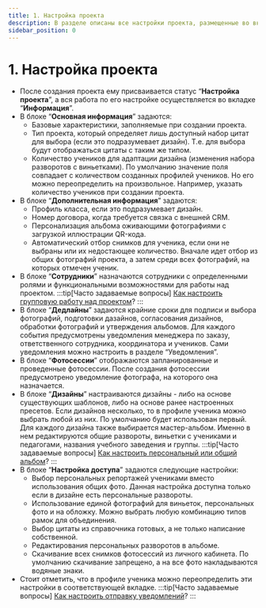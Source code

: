 ```yaml
---
title: 1. Настройка проекта
description: В разделе описаны все настройки проекта, размещенные во вкладке "Информация"
sidebar_position: 0
---
```


# 1. Настройка проекта
* После создания проекта ему присваивается статус “__Настройка проекта__”, а вся работа по его настройке осуществляется во вкладке “__Информация__”.
* В блоке “__Основная информация__” задаются:
    + Базовые характеристики, заполняемые при создании проекта.
    + Тип проекта, который определяет лишь доступный набор цитат для выбора (если это подразумевает дизайн). Т.е. для выбора будут отображаться цитаты с таким же типом.
    + Количество учеников для адаптации дизайна (изменения набора разворотов с виньетками). По умолчанию значение поля совпадает с количеством созданных профилей учеников. Но его можно переопределить на произвольное. Например, указать количество учеников при создании проекта.
* В блоке “__Дополнительная информация__” задаются:
    + Профиль класса, если это подразумевает дизайн.
    + Номер договора, когда требуется связка с внешней CRM.
    + Персонализация альбома оживающими фотографиями с загрузкой иллюстрации QR-кода.
    + Автоматический отбор снимков для ученика, если они не выбраны или их недостающее количество. Вначале идет отбор из общих фотографий проекта, а затем среди всех фотографий, на которых отмечен ученик.
* В блоке “__Сотрудники__” назначаются сотрудники с определенными ролями и функциональными возможностями для работы над проектом.
:::tip[Часто задаваемые вопросы]
[Как настроить групповую работу над проектом](/general/roles)?
:::
* В блоке “__Дедлайны__” задаются крайние сроки для подписи и выбора фотографий, подготовки дазайнов, согласования дизайнов, обработки фотографий и утверждения альбомов. Для каждого события предусмотрены уведомления менеджера по заказу, ответственного сотрудника, координатора и учеников. Сами уведомления можно настроить в разделе “Уведомления”.
* В блоке “__Фотосессии__” отображаются запланированные и проведенные фотосессии. После создания фотосессии предусмотрено уведомление фотографа, на которого она назначается.
* В блоке “__Дизайны__” настраиваются дизайны - либо на основе существующих шаблонов, либо на основе ранее настроенных пресетов. Если дизайнов несколько, то в профиле ученика можно выбрать любой из них. По умолчанию будет использован первый. Для каждого дизайна также выбирается мастер-альбом. Именно в нем редактируются общие развороты, виньетки с учениками и педагогами, названия учебного заведения и группы.
:::tip[Часто задаваемые вопросы]
[Как настроить персональный или общий альбом](/faq/project-work#как-настроить-персональный-или-общий-альбом)?
:::
* В блоке “__Настройка доступа__” задаются следующие настройки:
    + Выбор персональных репортажей учениками вместо использования общих фото. Данная настройка доступна только если в дизайне есть персональные развороты.
    + Использование единой фотографий для виньеток, персональных фото и на обложку. Можно выбрать любую комбинацию типов рамок для объединения.
    + Выбор цитаты из справочника готовых, а не только написание собственной.
    + Редактирования персональных разворотов в альбоме.
    + Скачивание всех снимков фотосессий из личного кабинета. По умолчанию скачивание запрещено, а на все фото накладываются водяные знаки.
* Стоит отметить, что в профиле ученика можно переопределить эти настройки в соответствующей вкладке.
:::tip[Часто задаваемые вопросы]
[Как настроить отправку уведомлений](/faq/project-work#как-настроить-отправку-уведомлений)?
:::
